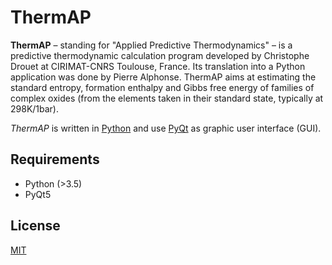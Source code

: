 # ThermAP

**ThermAP** – standing for "Applied Predictive Thermodynamics" – is a predictive thermodynamic calculation program developed by Christophe Drouet at CIRIMAT-CNRS Toulouse, France. Its translation into a Python application was done by Pierre Alphonse.
ThermAP aims at estimating the standard entropy, formation enthalpy and Gibbs free energy of families of complex oxides (from the elements taken in their standard state, typically at 298K/1bar).

*ThermAP* is written in [Python](https://en.wikipedia.org/wiki/Python_(programming_language)) and use [PyQt](https://riverbankcomputing.com/software/pyqt/) as graphic user interface (GUI).


## Requirements

- Python (>3.5)
- PyQt5


## License
[MIT](https://choosealicense.com/licenses/mit/)
